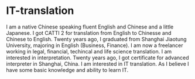 # IT-translation
I am a native Chinese speaking fluent English and Chinese and a little Japanese. I got CATTI 2 for translation from English to Chinesse and Chinese to English. Twenty years ago, I graduated from Shanghai Jiaotung University, majoring in English (Business, Finance). 
I am now a freelancer working in legal, financial, techincal and life science translation. I am interested in interpretation. Twenty years ago, I got certificate for advanced interpreter in Shanghai, China. 
I am interested in IT translation. As I believe I have some basic knowledge and ability to learn IT.
